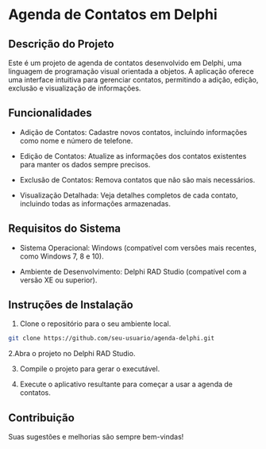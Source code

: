 # Agenda de Contatos em Delphi

## Descrição do Projeto
Este é um projeto de agenda de contatos desenvolvido em Delphi, uma linguagem de programação visual orientada a objetos. A aplicação oferece uma interface intuitiva para gerenciar contatos, permitindo a adição, edição, exclusão e visualização de informações.

## Funcionalidades
- Adição de Contatos: Cadastre novos contatos, incluindo informações como nome e número de telefone.

- Edição de Contatos: Atualize as informações dos contatos existentes para manter os dados sempre precisos.

- Exclusão de Contatos: Remova contatos que não são mais necessários.

- Visualização Detalhada: Veja detalhes completos de cada contato, incluindo todas as informações armazenadas.

## Requisitos do Sistema
- Sistema Operacional: Windows (compatível com versões mais recentes, como Windows 7, 8 e 10).

- Ambiente de Desenvolvimento: Delphi RAD Studio (compatível com a versão XE ou superior).

## Instruções de Instalação
1. Clone o repositório para o seu ambiente local.
```bash
git clone https://github.com/seu-usuario/agenda-delphi.git
```
2.Abra o projeto no Delphi RAD Studio.

3. Compile o projeto para gerar o executável.

4. Execute o aplicativo resultante para começar a usar a agenda de contatos.

## Contribuição
Suas sugestões e melhorias são sempre bem-vindas!
